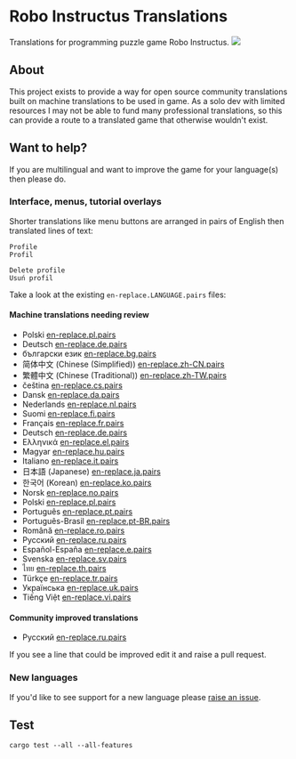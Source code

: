 Robo Instructus Translations
============================
Translations for programming puzzle game Robo Instructus.
![](https://user-images.githubusercontent.com/2331607/57169312-dd644400-6dfd-11e9-948c-f163f1e3625e.png)

## About
This project exists to provide a way for open source community translations built on machine translations to be used in game. As a solo dev with limited resources I may not be able to fund many professional translations, so this can provide a route to a translated game that otherwise wouldn't exist.

## Want to help?
If you are multilingual and want to improve the game for your language(s) then please do.

### Interface, menus, tutorial overlays
Shorter translations like menu buttons are arranged in pairs of English then translated lines of text:
```
Profile
Profil

Delete profile
Usuń profil
```

Take a look at the existing `en-replace.LANGUAGE.pairs` files:

#### Machine translations needing review
* Polski [en-replace.pl.pairs](./en-replace.pl.pairs)
* Deutsch [en-replace.de.pairs](./en-replace.de.pairs)
* български език [en-replace.bg.pairs](./en-replace.bg.pairs)
* 简体中文 (Chinese (Simplified)) [en-replace.zh-CN.pairs](./en-replace.zh-CN.pairs)
* 繁體中文 (Chinese (Traditional)) [en-replace.zh-TW.pairs](./en-replace.zh-TW.pairs)
* čeština [en-replace.cs.pairs](./en-replace.cs.pairs)
* Dansk [en-replace.da.pairs](./en-replace.da.pairs)
* Nederlands [en-replace.nl.pairs](./en-replace.nl.pairs)
* Suomi [en-replace.fi.pairs](./en-replace.fi.pairs)
* Français [en-replace.fr.pairs](./en-replace.fr.pairs)
* Deutsch [en-replace.de.pairs](./en-replace.de.pairs)
* Ελληνικά [en-replace.el.pairs](./en-replace.el.pairs)
* Magyar [en-replace.hu.pairs](./en-replace.hu.pairs)
* Italiano [en-replace.it.pairs](./en-replace.it.pairs)
* 日本語 (Japanese) [en-replace.ja.pairs](./en-replace.ja.pairs)
* 한국어 (Korean) [en-replace.ko.pairs](./en-replace.ko.pairs)
* Norsk [en-replace.no.pairs](./en-replace.no.pairs)
* Polski [en-replace.pl.pairs](./en-replace.pl.pairs)
* Português [en-replace.pt.pairs](./en-replace.pt.pairs)
* Português-Brasil [en-replace.pt-BR.pairs](./en-replace.pt-BR.pairs)
* Română [en-replace.ro.pairs](./en-replace.ro.pairs)
* Русский [en-replace.ru.pairs](./en-replace.ru.pairs)
* Español-España [en-replace.e.pairs](./en-replace.e.pairs)
* Svenska [en-replace.sv.pairs](./en-replace.sv.pairs)
* ไทย [en-replace.th.pairs](./en-replace.th.pairs)
* Türkçe [en-replace.tr.pairs](./en-replace.tr.pairs)
* Українська [en-replace.uk.pairs](./en-replace.uk.pairs)
* Tiếng Việt [en-replace.vi.pairs](./en-replace.vi.pairs)

#### Community improved translations
* Русский [en-replace.ru.pairs](./en-replace.ru.pairs)

If you see a line that could be improved edit it and raise a pull request.

### New languages
If you'd like to see support for a new language please [raise an issue](https://github.com/big-ab-games/robo-instructus-translation/issues/new).

## Test
`cargo test --all --all-features`
